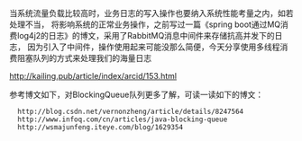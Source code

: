 当系统流量负载比较高时，业务日志的写入操作也要纳入系统性能考量之内，如若处理不当，
将影响系统的正常业务操作，之前写过一篇《spring
boot通过MQ消费log4j2的日志》的博文，采用了RabbitMQ消息中间件来存储抗高并发下的日志，
因为引入了中间件，操作使用起来可能没那么简便，今天分享使用多线程消费阻塞队列的方式来处理我们的海量日志 



http://kailing.pub/article/index/arcid/153.html


参考博文如下，对BlockingQueue队列更多了解，可读一读如下的博文：

      http://blog.csdn.net/vernonzheng/article/details/8247564
      http://www.infoq.com/cn/articles/java-blocking-queue
      http://wsmajunfeng.iteye.com/blog/1629354
